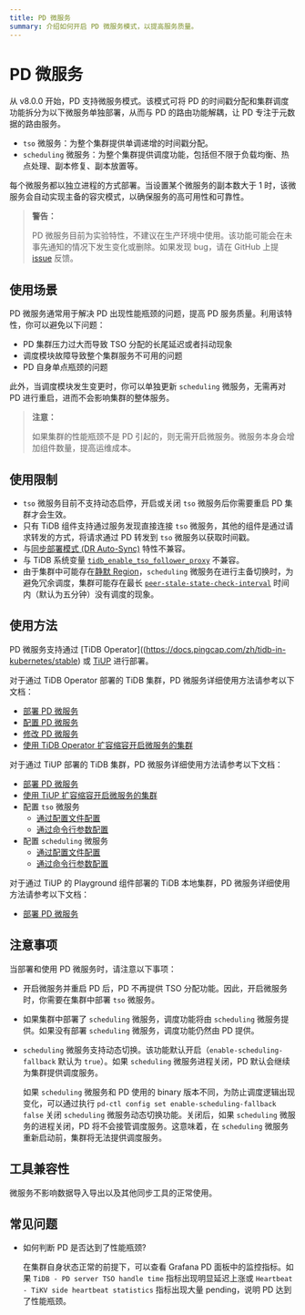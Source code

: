 ```yaml
---
title: PD 微服务
summary: 介绍如何开启 PD 微服务模式，以提高服务质量。
---
```


# PD 微服务

从 v8.0.0 开始，PD 支持微服务模式。该模式可将 PD 的时间戳分配和集群调度功能拆分为以下微服务单独部署，从而与 PD 的路由功能解耦，让 PD 专注于元数据的路由服务。

- `tso` 微服务：为整个集群提供单调递增的时间戳分配。
- `scheduling` 微服务：为整个集群提供调度功能，包括但不限于负载均衡、热点处理、副本修复、副本放置等。

每个微服务都以独立进程的方式部署。当设置某个微服务的副本数大于 1 时，该微服务会自动实现主备的容灾模式，以确保服务的高可用性和可靠性。

> **警告：**
>
> PD 微服务目前为实验特性，不建议在生产环境中使用。该功能可能会在未事先通知的情况下发生变化或删除。如果发现 bug，请在 GitHub 上提 [issue](https://github.com/tikv/pd/issues) 反馈。

## 使用场景

PD 微服务通常用于解决 PD 出现性能瓶颈的问题，提高 PD 服务质量。利用该特性，你可以避免以下问题：

- PD 集群压力过大而导致 TSO 分配的长尾延迟或者抖动现象
- 调度模块故障导致整个集群服务不可用的问题
- PD 自身单点瓶颈的问题

此外，当调度模块发生变更时，你可以单独更新 `scheduling` 微服务，无需再对 PD 进行重启，进而不会影响集群的整体服务。

> **注意：**
>
> 如果集群的性能瓶颈不是 PD 引起的，则无需开启微服务。微服务本身会增加组件数量，提高运维成本。

## 使用限制

- `tso` 微服务目前不支持动态启停，开启或关闭 `tso` 微服务后你需要重启 PD 集群才会生效。
- 只有 TiDB 组件支持通过服务发现直接连接 `tso` 微服务，其他的组件是通过请求转发的方式，将请求通过 PD 转发到 `tso` 微服务以获取时间戳。
- 与[同步部署模式 (DR Auto-Sync)](/two-data-centers-in-one-city-deployment.md) 特性不兼容。
- 与 TiDB 系统变量 [`tidb_enable_tso_follower_proxy`](/system-variables.md#tidb_enable_tso_follower_proxy-从-v530-版本开始引入) 不兼容。
- 由于集群中可能存在[静默 Region](/tikv-configuration-file.md#hibernate-regions)，`scheduling` 微服务在进行主备切换时，为避免冗余调度，集群可能存在最长 [`peer-stale-state-check-interval`](/tikv-configuration-file.md#peer-stale-state-check-interval) 时间内（默认为五分钟）没有调度的现象。

## 使用方法

PD 微服务支持通过 [TiDB Operator]((https://docs.pingcap.com/zh/tidb-in-kubernetes/stable) 或 [TiUP](/tiup/tiup-overview.md) 进行部署。

<SimpleTab>
<div label="TiDB Operator">

对于通过 TiDB Operator 部署的 TiDB 集群，PD 微服务详细使用方法请参考以下文档：

- [部署 PD 微服务](https://docs.pingcap.com/zh/tidb-in-kubernetes/stable/configure-a-tidb-cluster#部署-pd-微服务)
- [配置 PD 微服务](https://docs.pingcap.com/zh/tidb-in-kubernetes/stable/configure-a-tidb-cluster#配置-pd-微服务)
- [修改 PD 微服务](https://docs.pingcap.com/zh/tidb-in-kubernetes/stable/modify-tidb-configuration#修改-pd-微服务配置)
- [使用 TiDB Operator 扩容缩容开启微服务的集群](https://docs.pingcap.com/zh/tidb-in-kubernetes/stable/scale-a-tidb-cluster#扩缩容-pd-微服务组件)

</div>
<div label="TiUP">

对于通过 TiUP 部署的 TiDB 集群，PD 微服务详细使用方法请参考以下文档：

- [部署 PD 微服务](/pd-microservices-deployment-topology.md)
- [使用 TiUP 扩容缩容开启微服务的集群](/scale-microservices-using-tiup.md)
- 配置 `tso` 微服务 
    - [通过配置文件配置](/tso-configuration-file.md)
    - [通过命令行参数配置](/command-line-flags-for-tso-configuration.md)
- 配置 `scheduling` 微服务 
    - [通过配置文件配置](/scheduling-configuration-file.md)
    - [通过命令行参数配置](/command-line-flags-for-scheduling-configuration.md)

</div>
<div label="TiUP Playground">

对于通过 TiUP 的 Playground 组件部署的 TiDB 本地集群，PD 微服务详细使用方法请参考以下文档：

- [部署 PD 微服务](/tiup/tiup-playground.md#部署-pd-微服务)

</div>
</SimpleTab>

## 注意事项

当部署和使用 PD 微服务时，请注意以下事项：

- 开启微服务并重启 PD 后，PD 不再提供 TSO 分配功能。因此，开启微服务时，你需要在集群中部署 `tso` 微服务。
- 如果集群中部署了 `scheduling` 微服务，调度功能将由 `scheduling` 微服务提供。如果没有部署 `scheduling` 微服务，调度功能仍然由 PD 提供。
- `scheduling` 微服务支持动态切换。该功能默认开启（`enable-scheduling-fallback` 默认为 `true`）。如果 `scheduling` 微服务进程关闭，PD 默认会继续为集群提供调度服务。

    如果 `scheduling` 微服务和 PD 使用的 binary 版本不同，为防止调度逻辑出现变化，可以通过执行 `pd-ctl config set enable-scheduling-fallback false` 关闭 `scheduling` 微服务动态切换功能。关闭后，如果 `scheduling` 微服务的进程关闭，PD 将不会接管调度服务。这意味着，在 `scheduling` 微服务重新启动前，集群将无法提供调度服务。

## 工具兼容性

微服务不影响数据导入导出以及其他同步工具的正常使用。

## 常见问题

- 如何判断 PD 是否达到了性能瓶颈?

  在集群自身状态正常的前提下，可以查看 Grafana PD 面板中的监控指标。如果 `TiDB - PD server TSO handle time` 指标出现明显延迟上涨或 `Heartbeat - TiKV side heartbeat statistics` 指标出现大量 pending，说明 PD 达到了性能瓶颈。
